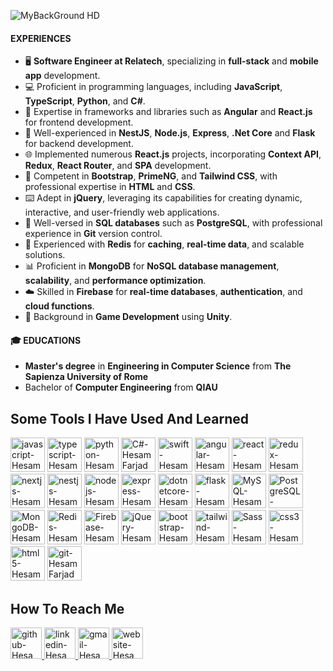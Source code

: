 ![MyBackGround HD](https://github.com/HesamFarjad/HesamFarjad/assets/81914229/b8335744-e8a7-455a-9178-4acf48e19881)



#### EXPERIENCES
-  🖥️  **Software Engineer at Relatech**, specializing in **full-stack** and **mobile app** development.
-  💻  Proficient in programming languages, including **JavaScript**, **TypeScript**, **Python**, and **C#**.
-  📰  Expertise in frameworks and libraries such as **Angular** and **React.js** for frontend development.
-  📓  Well-experienced in **NestJS**, **Node.js**, **Express**, **.Net Core** and **Flask** for backend development.
-  🌐  Implemented numerous **React.js** projects, incorporating **Context API**, **Redux**, **React Router**, and **SPA** development.
-  📜  Competent in **Bootstrap**, **PrimeNG**, and **Tailwind CSS**, with professional expertise in **HTML** and **CSS**.
-  ⌨️  Adept in **jQuery**, leveraging its capabilities for creating dynamic, interactive, and user-friendly web applications.
-  💾  Well-versed in **SQL databases** such as **PostgreSQL**, with professional experience in **Git** version control.
-  🔄 Experienced with **Redis** for **caching**, **real-time data**, and scalable solutions.
-  📊 Proficient in **MongoDB** for **NoSQL database management**, **scalability**, and **performance optimization**.
-  ☁️ Skilled in **Firebase** for **real-time databases**, **authentication**, and **cloud functions**.
-  🎲  Background in **Game Development** using **Unity**.

#### 🎓 EDUCATIONS
- **Master's degree** in **Engineering in Computer Science** from **The Sapienza University of Rome**
- Bachelor of **Computer Engineering** from **QIAU**

<h2>Some Tools I Have Used And Learned</h2>
<p align="left">
    <img src="https://cdn.jsdelivr.net/gh/devicons/devicon/icons/javascript/javascript-original.svg" width="55" height="55" alt="javascript-HesamFarjad"/>
    <img src="https://user-images.githubusercontent.com/91287064/228953632-c5d62e0b-1cd3-4a4d-bdfd-b7633f7662a0.png" width="55" height="55" alt="typescript-HesamFarjad"/>
    <img src="https://cdn.jsdelivr.net/gh/devicons/devicon/icons/python/python-original.svg" width="55" height="55" alt="python-HesamFarjad"/>
    <img src="https://cdn.jsdelivr.net/gh/devicons/devicon@latest/icons/csharp/csharp-original.svg" width="55" height="55" alt="C#-HesamFarjad" />
    <img src="https://cdn.jsdelivr.net/gh/devicons/devicon/icons/swift/swift-original.svg" width="55" height="55" alt="swift-HesamFarjad"/>
    <img src="https://cdn.jsdelivr.net/gh/devicons/devicon@latest/icons/angular/angular-original.svg" width="55" height="55" alt="angular-HesamFarjad" />
    <img src="https://cdn.jsdelivr.net/gh/devicons/devicon/icons/react/react-original.svg"  width="55" height="55" alt="react-HesamFarjad" />
    <img src="https://cdn.jsdelivr.net/gh/devicons/devicon/icons/redux/redux-original.svg" width="55" height="55" alt="redux-HesamFarjad"/>
    <img src="https://cdn.jsdelivr.net/gh/devicons/devicon/icons/nextjs/nextjs-line.svg" width="55" height="55" alt="nextjs-HesamFarjad" />
    <img src="https://cdn.jsdelivr.net/gh/devicons/devicon@latest/icons/nestjs/nestjs-original.svg" width="55" height="55" alt="nestjs-HesamFarjad" />
    <img src="https://cdn.jsdelivr.net/gh/devicons/devicon@latest/icons/nodejs/nodejs-original-wordmark.svg" width="55" height="55" alt="nodejs-HesamFarjad"/>
    <img src="https://cdn.jsdelivr.net/gh/devicons/devicon@latest/icons/express/express-original.svg" width="55" height="55" alt="express-HesamFarjad" />
    <img src="https://cdn.jsdelivr.net/gh/devicons/devicon@latest/icons/dotnetcore/dotnetcore-original.svg" width="55" height="55" alt="dotnetcore-HesamFarjad" />
    <img src="https://cdn.jsdelivr.net/gh/devicons/devicon@latest/icons/flask/flask-original.svg" width="55" height="55" alt="flask-HesamFarjad" />
    <img src="https://cdn.jsdelivr.net/gh/devicons/devicon/icons/mysql/mysql-original.svg" width="55" height="55" alt="MySQL-HesamFarjad"/>
    <img src="https://cdn.jsdelivr.net/gh/devicons/devicon@latest/icons/postgresql/postgresql-original.svg" width="55" height="55" alt="PostgreSQL-HesamFarjad" />      
    <img src="https://cdn.jsdelivr.net/gh/devicons/devicon/icons/mongodb/mongodb-original.svg" width="55" height="55" alt="MongoDB-HesamFarjad"/>
    <img src="https://cdn.jsdelivr.net/gh/devicons/devicon@latest/icons/redis/redis-original.svg" width="55" height="55" alt="Redis-HesamFarjad" />
    <img src="https://cdn.jsdelivr.net/gh/devicons/devicon@latest/icons/firebase/firebase-original.svg" width="55" height="55" alt="Firebase-HesamFarjad"/>
    <img src="https://cdn.jsdelivr.net/gh/devicons/devicon@latest/icons/jquery/jquery-original.svg" width="55" height="55" alt="jQuery-HesamFarjad" />
    <img src="https://cdn.jsdelivr.net/gh/devicons/devicon/icons/bootstrap/bootstrap-original.svg" width="55" height="55" alt="bootstrap-HesamFarjad"/>
    <img src="https://cdn.jsdelivr.net/gh/devicons/devicon@latest/icons/tailwindcss/tailwindcss-original.svg" width="55" height="55" alt="tailwind-HesamFarjad"/>
    <img src="https://cdn.jsdelivr.net/gh/devicons/devicon@latest/icons/sass/sass-original.svg" width="55" height="55" alt="Sass-HesamFarjad" />
    <img src="https://cdn.jsdelivr.net/gh/devicons/devicon@latest/icons/css3/css3-original.svg" width="55" height="55" alt="css3-HesamFarjad"/>
    <img src="https://cdn.jsdelivr.net/gh/devicons/devicon@latest/icons/html5/html5-original.svg"  width="55" height="55" alt="html5-HesamFarjad"/>
    <img src="https://github.com/atenadadkhah/atenadadkhah/assets/91287064/46ebbddc-eb10-4f90-92be-871980d4be3d" width="55" height="55" alt="git-HesamFarjad"/>
          
    
          
          
    
</p>


<p>
<h2>How To Reach Me</h2>
    <a href="https://github.com/HesamFarjad">
        <img src="https://user-images.githubusercontent.com/91287064/208878669-0146cc1a-b0a6-4a6e-9f4b-082c37264309.png" alt="github-HesamFarjad" width="50" height="50">
    </a>
    <a href="https://www.linkedin.com/in/hesamfarjad/">
        <img src="https://user-images.githubusercontent.com/91287064/208878686-01604f88-f0ac-4709-9cfc-2cc69b62d1aa.png" alt="linkedin-HesamFarjad" width="50" height="50">
    </a>
    <a href="mailto:https://github.com/farjadhesam@gmail.com">
        <img src="https://user-images.githubusercontent.com/91287064/208878678-26652569-8d38-45c9-aa13-28a33a7fc967.png" alt="gmail-HesamFarjad" width="50" height="50">
    </a>
    <a href="https://hesamfarjad.github.io">
    <img src="https://imgur.com/2kVMify.png" alt="website-HesamFarjad" width="50" height="50">
    </a>
</p>






<!---
HesamFarjad/HesamFarjad is a ✨ special ✨ repository because its `README.md` (this file) appears on your GitHub profile.
You can click the Preview link to take a look at your changes.
--->

